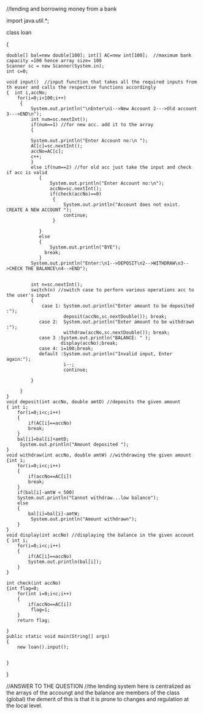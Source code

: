 //lending and borrowing money from a bank


import java.util.*;

class loan

{
    
    double[] bal=new double[100]; int[] AC=new int[100];  //maximum bank capacity =100 hence array size= 100
    Scanner sc = new Scanner(System.in);
    int c=0;
    
    void input()  //input function that takes all the required inputs from th euser and calls the respective functions accordingly 
    {  int i,accNo;
        for(i=0;i<100;i++)
         {
             System.out.println("\nEnter\n1-->New Account 2--->Old account 3--->END\n");
             int num=sc.nextInt();
             if(num==1) //for new acc. add it to the array
             {
             
             System.out.println("Enter Account no:\n ");
             AC[c]=sc.nextInt();
             accNo=AC[c];
             c++;
             }
             else if(num==2) //for old acc just take the input and check if acc is valid 
                {
                    System.out.println("Enter Account no:\n");
                    accNo=sc.nextInt();
                    if(check(accNo)==0)
                     {
                         System.out.println("Account does not exist. CREATE A NEW ACCOUNT ");
                         continue;
                     }
                     
                }
                else 
                {
                    System.out.println("BYE");
                  break;
                }
             System.out.println("Enter:\n1-->DEPOSIT\n2-->WITHDRAW\n3-->CHECK THE BALANCE\n4-->END");
            
             
             int n=sc.nextInt();
             switch(n) //switch case to perforn various operations acc to the user's input 
             {   
                 case 1: System.out.println("Enter amount to be deposited :");
                         deposit(accNo,sc.nextDouble()); break;
                case 2:  System.out.println("Enter amount to be withdrawn :");
                         withdraw(accNo,sc.nextDouble()); break;
                case 3 :System.out.println("BALANCE: " );
                        display(accNo);break;
                case 4: i=100;break;
                default :System.out.println("Invalid input, Enter again:");
                         i--;
                         continue;
                      
             }
              
         }
    }
    void deposit(int accNo, double amtD) //deposits the given amount 
    { int i;
        for(i=0;i<c;i++)
        {
            if(AC[i]==accNo)
            break;
        }
        bal[i]=bal[i]+amtD;
         System.out.println("Amount deposited ");
    }
    void withdraw(int accNo, double amtW) //withdrawing the given amount
    {int i;
        for(i=0;i<c;i++)
        {
            if(accNo==AC[i])
            break;
        }
        if(bal[i]-amtW < 500)
        System.out.println("Cannot withdraw...low balance");
        else
        {
            bal[i]=bal[i]-amtW;
             System.out.println("Amount withdrawn");
        }
    }
    void display(int accNo) //displaying the balance in the given account 
    { int i;
        for(i=0;i<c;i++)
        {
            if(AC[i]==accNo)
            System.out.println(bal[i]);
        }
    }
    
    int check(int accNo)
    {int flag=0;
        for(int i=0;i<c;i++)
        {
            if(accNo==AC[i])
             flag=1;
        }
        return flag;
        
    }
    public static void main(String[] args) 
    {
        new loan().input();
        
        
    }
}

//ANSWER TO THE QUESTION 
//the lending system here is centralized as the arrays of the accoungt and the balance are members of the class (global) the demerit of this is that it is prone to changes and regulation at the local level. 
